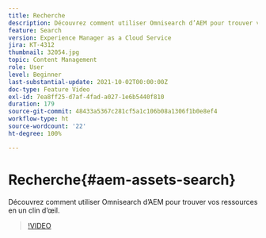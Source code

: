```yaml
---
title: Recherche
description: Découvrez comment utiliser Omnisearch d’AEM pour trouver vos ressources en un clin d’œil.
feature: Search
version: Experience Manager as a Cloud Service
jira: KT-4312
thumbnail: 32054.jpg
topic: Content Management
role: User
level: Beginner
last-substantial-update: 2021-10-02T00:00:00Z
doc-type: Feature Video
exl-id: 7ea8ff25-d7af-4fad-a027-1e6b5440f810
duration: 179
source-git-commit: 48433a5367c281cf5a1c106b08a1306f1b0e8ef4
workflow-type: ht
source-wordcount: '22'
ht-degree: 100%

---
```


# Recherche{#aem-assets-search}

Découvrez comment utiliser Omnisearch d’AEM pour trouver vos ressources en un clin d’œil.

>[!VIDEO](https://video.tv.adobe.com/v/37007?quality=12&learn=on&captions=fre_fr)
